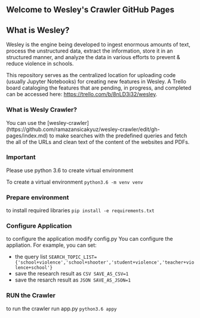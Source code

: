 ## Welcome to Wesley's Crawler GitHub Pages

## What is Wesley?
Wesley is the engine being developed to ingest enormous amounts of text, process the unstructured data, extract the information, store it in an structured manner, and analyze the data in various efforts to prevent & reduce violence in schools. 

This repository serves as the centralized location for uploading code (usually Jupyter Notebooks) for creating new features in Wesley. A Trello board cataloging the features that are pending, in progress, and completed can be accessed here: https://trello.com/b/8nLD3i32/wesley.
### What is Wesly Crawler?
<TBD>
You can use the [wesley-crawler](https://github.com/ramazansicakyuz/wesley-crawler/edit/gh-pages/index.md) to make searches with the predefined queries and fetch the all of the URLs and clean text of the content of the websites and PDFs.

### Important
Please use python 3.6 to create virtual environment

To create a virtual environment
  `python3.6 -m venv venv`

### Prepare environment
to install required libraries
  `pip install -e requirements.txt`

### Configure Application
to configure the application modify config.py You can configure the appliation. For example, you can set:

- the query list 
    `SEARCH_TOPIC_LIST={'school+violence','school+shooter','student+violence','teacher+violence+school'}`
- save the research result as 
    `CSV SAVE_AS_CSV=1`
- save the resarch result as 
    `JSON SAVE_AS_JSON=1`
    
### RUN the Crawler
to run the crawler run app.py
  `python3.6 appy`

